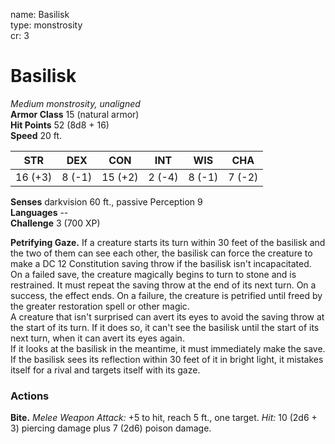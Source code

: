 name: Basilisk    
type: monstrosity    
cr: 3

# Basilisk 
_Medium monstrosity, unaligned_    
**Armor Class** 15 (natural armor)    
**Hit Points** 52 (8d8 + 16)    
**Speed** 20 ft.

| STR      | DEX     | CON      | INT     | WIS     | CHA     |
|----------|---------|----------|---------|---------|---------|
| 16 (+3)  | 8 (-1)  | 15 (+2)  | 2 (-4)  | 8 (-1)  | 7 (-2)  |

**Senses** darkvision 60 ft., passive Perception 9    
**Languages** --    
**Challenge** 3 (700 XP)

**Petrifying Gaze.** If a creature starts its turn within 30 feet of the basilisk and the two of them can see each other, the basilisk can force the creature to make a DC 12 Constitution saving throw if the basilisk isn't incapacitated. On a failed save, the creature magically begins to turn to stone and is restrained. It must repeat the saving throw at the end of its next turn. On a success, the effect ends. On a failure, the creature is petrified until freed by the greater restoration spell or other magic.    
A creature that isn't surprised can avert its eyes to avoid the saving throw at the start of its turn. If it does so, it can't see the basilisk until the start of its next turn, when it can avert its eyes again.    
If it looks at the basilisk in the meantime, it must immediately make the save. If the basilisk sees its reflection within 30 feet of it in bright light, it mistakes itself for a rival and targets itself with its gaze.

### Actions 
**Bite.** _Melee Weapon Attack:_ +5 to hit, reach 5 ft., one target. _Hit:_ 10 (2d6 + 3) piercing damage plus 7 (2d6) poison damage.    